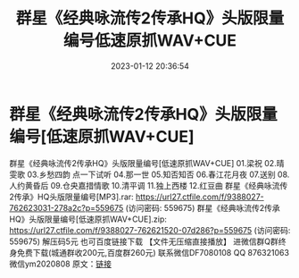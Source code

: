 ﻿---
title: 群星《经典咏流传2传承HQ》头版限量编号低速原抓WAV+CUE
date: 2023-01-12 20:36:54
categories: 新碟专辑、稀有等精品
tags: 华语中文
---
# 群星《经典咏流传2传承HQ》头版限量编号[低速原抓WAV+CUE]

群星《经典咏流传2传承HQ》头版限量编号[低速原抓WAV+CUE]
01.梁祝
02.晴雯歌
03.乡愁四韵
点一下试听
04.那一世
05.知否知否
06.春江花月夜
07.送别
08.人约黄昏后
09.仓央嘉措情歌
10.清平调
11.独上西楼
12.红豆曲
群星《经典咏流传2传承》HQ头版限量编号[MP3].rar: https://url27.ctfile.com/f/9388027-762623031-278a2c?p=559675
(访问密码: 559675)
群星《经典咏流传2传承HQ》头版限量编号[低速原抓WAV+CUE].zip: https://url27.ctfile.com/f/9388027-762621520-07d286?p=559675
(访问密码: 559675)
解压码5元
也可百度链接下载 【文件无压缩直接播放】
进微信群Q群终身免费下载(城通群收200元,百度群260元)
联系微信DF7080108 QQ 876321063
微信ym2020808
原文：[链接](https://blog.sina.com.cn/s/blog_1647c7e76010310o9.html)